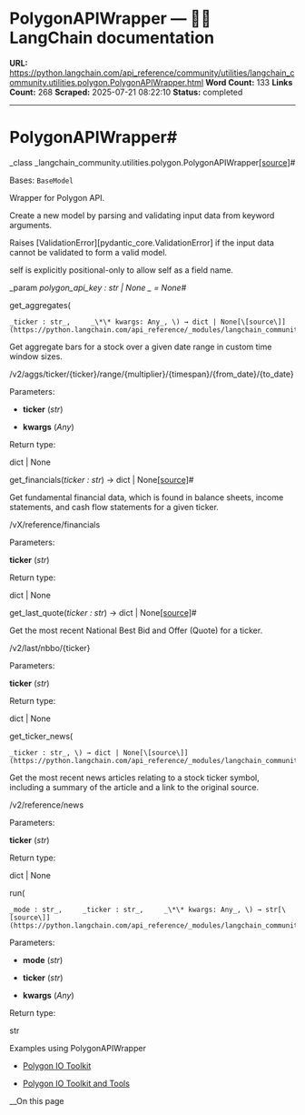# PolygonAPIWrapper — 🦜🔗 LangChain  documentation

**URL:** https://python.langchain.com/api_reference/community/utilities/langchain_community.utilities.polygon.PolygonAPIWrapper.html
**Word Count:** 133
**Links Count:** 268
**Scraped:** 2025-07-21 08:22:10
**Status:** completed

---

# PolygonAPIWrapper\#

_class _langchain\_community.utilities.polygon.PolygonAPIWrapper[\[source\]](https://python.langchain.com/api_reference/_modules/langchain_community/utilities/polygon.html#PolygonAPIWrapper)\#     

Bases: `BaseModel`

Wrapper for Polygon API.

Create a new model by parsing and validating input data from keyword arguments.

Raises \[ValidationError\]\[pydantic\_core.ValidationError\] if the input data cannot be validated to form a valid model.

self is explicitly positional-only to allow self as a field name.

_param _polygon\_api\_key _: str | None_ _ = None_\#     

get\_aggregates\(

    _ticker : str_,     _\*\* kwargs: Any_, \) → dict | None[\[source\]](https://python.langchain.com/api_reference/_modules/langchain_community/utilities/polygon.html#PolygonAPIWrapper.get_aggregates)\#     

Get aggregate bars for a stock over a given date range in custom time window sizes.

/v2/aggs/ticker/\{ticker\}/range/\{multiplier\}/\{timespan\}/\{from\_date\}/\{to\_date\}

Parameters:     

  * **ticker** \(_str_\)

  * **kwargs** \(_Any_\)

Return type:     

dict | None

get\_financials\(_ticker : str_\) → dict | None[\[source\]](https://python.langchain.com/api_reference/_modules/langchain_community/utilities/polygon.html#PolygonAPIWrapper.get_financials)\#     

Get fundamental financial data, which is found in balance sheets, income statements, and cash flow statements for a given ticker.

/vX/reference/financials

Parameters:     

**ticker** \(_str_\)

Return type:     

dict | None

get\_last\_quote\(_ticker : str_\) → dict | None[\[source\]](https://python.langchain.com/api_reference/_modules/langchain_community/utilities/polygon.html#PolygonAPIWrapper.get_last_quote)\#     

Get the most recent National Best Bid and Offer \(Quote\) for a ticker.

/v2/last/nbbo/\{ticker\}

Parameters:     

**ticker** \(_str_\)

Return type:     

dict | None

get\_ticker\_news\(

    _ticker : str_, \) → dict | None[\[source\]](https://python.langchain.com/api_reference/_modules/langchain_community/utilities/polygon.html#PolygonAPIWrapper.get_ticker_news)\#     

Get the most recent news articles relating to a stock ticker symbol, including a summary of the article and a link to the original source.

/v2/reference/news

Parameters:     

**ticker** \(_str_\)

Return type:     

dict | None

run\(

    _mode : str_,     _ticker : str_,     _\*\* kwargs: Any_, \) → str[\[source\]](https://python.langchain.com/api_reference/_modules/langchain_community/utilities/polygon.html#PolygonAPIWrapper.run)\#     

Parameters:     

  * **mode** \(_str_\)

  * **ticker** \(_str_\)

  * **kwargs** \(_Any_\)

Return type:     

str

Examples using PolygonAPIWrapper

  * [Polygon IO Toolkit](https://python.langchain.com/docs/integrations/tools/polygon_toolkit/)

  * [Polygon IO Toolkit and Tools](https://python.langchain.com/docs/integrations/tools/polygon/)

__On this page
